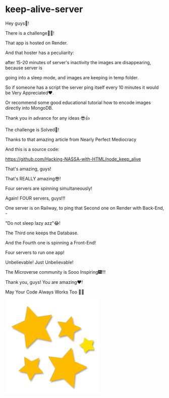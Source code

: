 # keep-alive-server

Hey guys:wave:!

There is a challenge:mechanic:!

That app is hosted on Render.

And that hoster has a peculiarity:

after 15-20 minutes of server's inactivity the images are disappearing, because server is 

going into a sleep mode, and images are keeping in temp folder.

So if someone has a script the server ping itself every 10 minutes it would be Very Appreciated:heart:.

Or recommend some good educational tutorial how to encode images directly into MongoDB.

Thank you in advance for any ideas :sunglasses::+1:

The challenge is Solved:raising_hand:!

Thanks to that amazing article from Nearly Perfect Mediocracy

And this is a source code:

https://github.com/Hacking-NASSA-with-HTML/node_keep_alive

That's amazing, guys!

That's REALLY amazing:sunglasses:!

Four servers are spinning simultaneously!

Again! FOUR servers, guys!!!

One server is on Railway, to ping that Second one on Render with Back-End, -

"Do not sleep lazy azz":joy:!

The Third one keeps the Database.

And the Fourth one is spinning a Front-End!

Four servers to run one app!

Unbelievable!  Just Unbelievable!

The Microverse community is Sooo Inspiring:fireworks:!!!

Thank you, guys! You are amazing:heart:!

May Your Code Always Works Too :champagne::clinking_glasses:


![](https://github.com/Hacking-NASSA-with-HTML/Array_iteration_cheatsheet/blob/main/star.gif)
